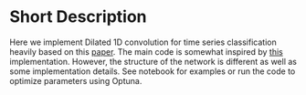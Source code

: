 # Short Description
Here we implement Dilated 1D convolution for time series classification heavily based on this [paper](https://arxiv.org/pdf/1703.04691.pdf).
The main code is somewhat inspired by [this](https://louisenaud.github.io/time_series_prediction.html) implementation. However, the structure of the network is different as well as some implementation details.
See notebook for examples or run the code to optimize parameters using Optuna.
